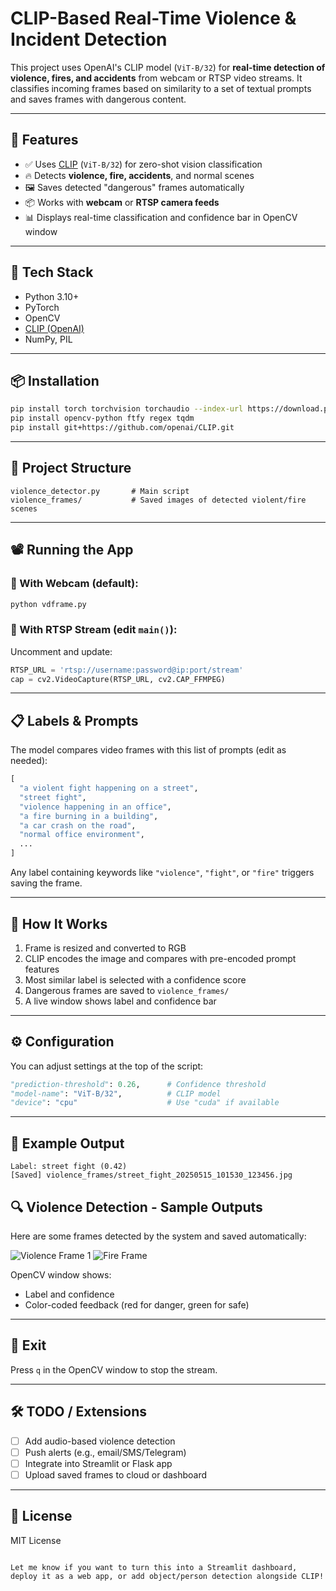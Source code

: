 
# CLIP-Based Real-Time Violence & Incident Detection

This project uses OpenAI's CLIP model (`ViT-B/32`) for **real-time detection of violence, fires, and accidents** from webcam or RTSP video streams. It classifies incoming frames based on similarity to a set of textual prompts and saves frames with dangerous content.

---

## 🎯 Features

- ✅ Uses [CLIP](https://openai.com/research/clip) (`ViT-B/32`) for zero-shot vision classification
- 🔥 Detects **violence, fire, accidents**, and normal scenes
- 🖼️ Saves detected "dangerous" frames automatically
- 📦 Works with **webcam** or **RTSP camera feeds**
- 📊 Displays real-time classification and confidence bar in OpenCV window

---

## 🧰 Tech Stack

- Python 3.10+
- PyTorch
- OpenCV
- [CLIP (OpenAI)](https://github.com/openai/CLIP)
- NumPy, PIL

---

## 📦 Installation

```bash
pip install torch torchvision torchaudio --index-url https://download.pytorch.org/whl/cpu
pip install opencv-python ftfy regex tqdm
pip install git+https://github.com/openai/CLIP.git
````

---

## 📁 Project Structure

```
violence_detector.py       # Main script
violence_frames/           # Saved images of detected violent/fire scenes
```

---

## 📽️ Running the App

### 🔹 With Webcam (default):

```bash
python vdframe.py
```

### 🔸 With RTSP Stream (edit `main()`):

Uncomment and update:

```python
RTSP_URL = 'rtsp://username:password@ip:port/stream'
cap = cv2.VideoCapture(RTSP_URL, cv2.CAP_FFMPEG)
```

---

## 📋 Labels & Prompts

The model compares video frames with this list of prompts (edit as needed):

```python
[
  "a violent fight happening on a street",
  "street fight",
  "violence happening in an office",
  "a fire burning in a building",
  "a car crash on the road",
  "normal office environment",
  ...
]
```

Any label containing keywords like `"violence"`, `"fight"`, or `"fire"` triggers saving the frame.

---

## 🧠 How It Works

1. Frame is resized and converted to RGB
2. CLIP encodes the image and compares with pre-encoded prompt features
3. Most similar label is selected with a confidence score
4. Dangerous frames are saved to `violence_frames/`
5. A live window shows label and confidence bar

---

## ⚙️ Configuration

You can adjust settings at the top of the script:

```python
"prediction-threshold": 0.26,      # Confidence threshold
"model-name": "ViT-B/32",          # CLIP model
"device": "cpu"                    # Use "cuda" if available
```

---

## 🧪 Example Output

```
Label: street fight (0.42)
[Saved] violence_frames/street_fight_20250515_101530_123456.jpg
```
## 🔍 Violence Detection - Sample Outputs

Here are some frames detected by the system and saved automatically:

![Violence Frame 1](violence_frames/violence_fight_20250524_101530_123456.jpg)
![Fire Frame](violence_frames/fire_burning_in_building_20250524_101645_654321.jpg)


OpenCV window shows:

* Label and confidence
* Color-coded feedback (red for danger, green for safe)

---

## 🧼 Exit

Press `q` in the OpenCV window to stop the stream.

---

## 🛠️ TODO / Extensions

* [ ] Add audio-based violence detection
* [ ] Push alerts (e.g., email/SMS/Telegram)
* [ ] Integrate into Streamlit or Flask app
* [ ] Upload saved frames to cloud or dashboard

---

## 📄 License

MIT License

```

Let me know if you want to turn this into a Streamlit dashboard, deploy it as a web app, or add object/person detection alongside CLIP!
```
